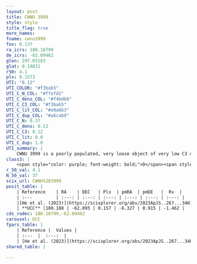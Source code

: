 ```yaml
---
layout: post
title: CWNU 3999
style: style
title_flag: true
more_names: 
fname: cwnu3999
fov: 0.137
ra_icrs: 180.18799
de_icrs: -62.09462
glon: 297.03183
glat: 0.19831
r50: 4.1
plx: 0.1573
UTI: "0.12"
UTI_COLOR: "#f3bab5"
UTI_C_N_COL: "#ffefd2"
UTI_C_dens_COL: "#f4bdb6"
UTI_C_C3_COL: "#f3bab5"
UTI_C_lit_COL: "#e0a6b3"
UTI_C_dup_COL: "#a6cab9"
UTI_C_N: 0.37
UTI_C_dens: 0.13
UTI_C_C3: 0.12
UTI_C_lit: 0.0
UTI_C_dup: 1.0
UTI_summary: |
    CWNU 3999 is a poorly populated, very loose object of very low C3 quality. It was recently reported in the literature.
class3: |
    <span style="color: purple; font-weight: bold;">D</span><span style="color: red; font-weight: bold;">C</span>
r_50_val: 4.1
N_50_val: 37
scix_url: CWNU%203999
posit_table: |
    | Reference    | RA    | DEC   | Plx  | pmRA  | pmDE   |  Rv  |
    | :---         | :---: | :---: | :---: | :---: | :---: | :---: |
    |[He et al. (2023)](https://scixplorer.org/abs/2023ApJS..267...34H) | 180.23 | -62.064 | 0.173 | -6.341 | 0.91 | 5.43 |
    | **UCC** |180.188 | -62.095 | 0.157 | -6.327 | 0.915 | -1.462 | 
cds_radec: 180.18799,-62.09462
carousel: UCC
fpars_table: |
    | Reference |  Values |
    | :---  |  :---:  |
    | [He et al. (2023)](https://scixplorer.org/abs/2023ApJS..267...34H) | `A0=4.15, m-M=14.65, logA=6.7` |
shared_table: |
    
---
```

